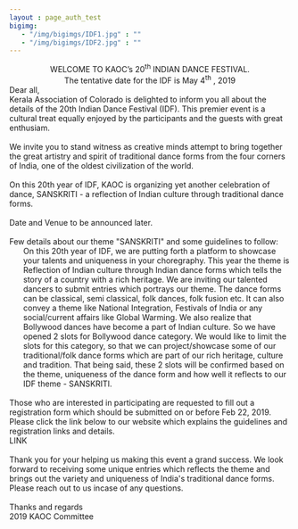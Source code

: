 ```yaml
---
layout : page_auth_test
bigimg:
   - "/img/bigimgs/IDF1.jpg" : ""
   - "/img/bigimgs/IDF2.jpg" : ""
---
```


<div align="center">WELCOME TO KAOC’s 20<sup>th</sup> INDIAN DANCE FESTIVAL. <br/> The tentative date for the IDF is May 4<sup>th</sup> , 2019 </div>
 Dear all,<br/>
	Kerala Association of Colorado is delighted to inform you all about the details of the 20th Indian Dance Festival (IDF). This premier event is a cultural treat equally enjoyed by the participants and the guests with great enthusiam.<br/><br/>
We invite you to stand witness as creative minds attempt to bring together the great artistry and spirit of traditional dance forms from the four corners of India, one of the oldest civilization of the world.<br/><br/>	
On this 20th year of IDF, KAOC is organizing yet another celebration of dance, SANSKRITI - a reflection of Indian culture through traditional dance forms.<br/><br/>
Date and Venue to be announced later.<br/><br/>
Few details about our theme "SANSKRITI" and some guidelines to follow:	<br/>
	<div style="margin-left:25px">On this 20th year of IDF, we are putting forth a platform to showcase your talents and uniqueness in your choregraphy. This year the theme is Reflection of Indian culture through Indian dance forms which tells the story of a country with a rich heritage. We are inviting our talented dancers to submit entries which portrays our theme. The dance forms can be classical, semi classical, folk dances, folk fusion etc. It can also convey a theme like National Integration, Festivals of India or any social/current affairs like Global Warming. We also realize that Bollywood dances have become a part of Indian culture. So we have opened 2 slots for Bollywood dance category. We would like to limit the slots for this category, so that we can project/showcase some of our traditional/folk dance forms which are part of our rich heritage, culture and tradition. That being said, these 2 slots will be confirmed based on the theme, uniqueness of the dance form and how well it reflects to our IDF theme - SANSKRITI.</div><br/>
Those who are interested in participating are requested to fill out a registration form which should be submitted on or before Feb 22, 2019.	<br/>
Please click the link below to our website which explains the guidelines and registration links and details.<br/>	
	LINK
<br/>	<br/>
Thank you for your helping us making this event a grand success. We look forward to receiving some unique entries which reflects the theme and brings out the variety and uniqueness of India's traditional dance forms.	
Please reach out to us incase of any questions.	<br/><br/>
Thanks and regards<br/>	
2019 KAOC Committee	





	
         	
	
	

